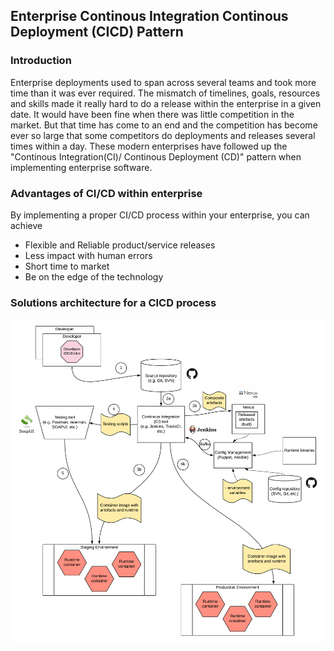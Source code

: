 ## Enterprise Continous Integration Continous Deployment (CICD) Pattern

### Introduction
Enterprise deployments used to span across several teams and took more time than it was ever required. The mismatch of timelines, goals, resources and skills made it really hard to do a release within the enterprise in a given date. It would have been fine when there was little competition in the market. But that time has come to an end and the competition has become ever so large that some competitors do deployments and releases several times within a day. These modern enterprises have followed up the "Continous Integration(CI)/ Continous Deployment (CD)" pattern when implementing enterprise software. 

### Advantages of CI/CD within enterprise
By implementing a proper CI/CD process within your enterprise, you can achieve 
- Flexible and Reliable product/service releases
- Less impact with human errors
- Short time to market 
- Be on the edge of the technology

### Solutions architecture for a CICD process 
![Enterprise-CICD-Pattern](Enterprise-CI_CD-Pattern.png)

